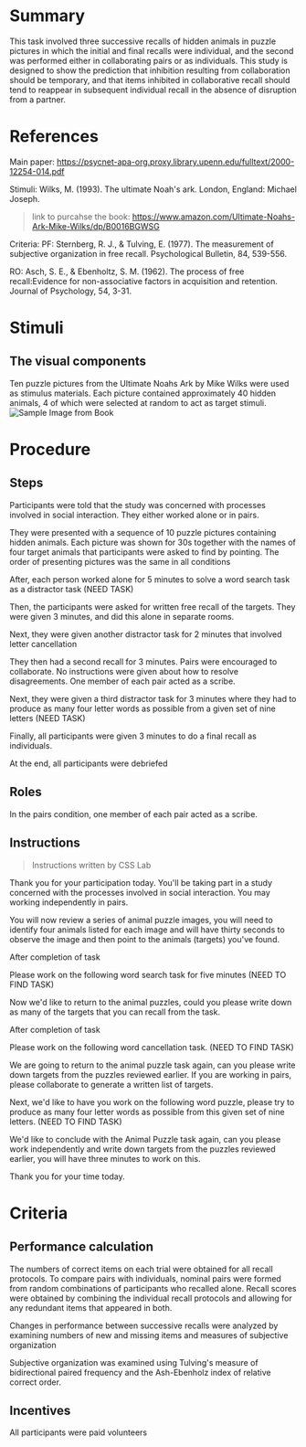 # Summary
This task involved three successive recalls of hidden animals in puzzle pictures in which the initial and final recalls were individual, and the second was performed either in collaborating pairs or as individuals. This study is designed to show the prediction that inhibition resulting from collaboration should be temporary, and that items inhibited in collaborative recall should tend to reappear in subsequent individual recall in the absence of disruption from a partner.

# References
Main paper: https://psycnet-apa-org.proxy.library.upenn.edu/fulltext/2000-12254-014.pdf

Stimuli: Wilks, M. (1993). The ultimate Noah's ark. London, England: Michael Joseph.
> link to purcahse the book: https://www.amazon.com/Ultimate-Noahs-Ark-Mike-Wilks/dp/B0016BGWSG

Criteria:
 PF: Sternberg, R. J., & Tulving, E. (1977). The measurement of subjective organization in free recall. Psychological Bulletin, 84, 539-556.
 
 RO: Asch, S. E., & Ebenholtz, S. M. (1962). The process of free recall:Evidence for non-associative factors in acquisition and retention. Journal of Psychology, 54, 3-31.

# Stimuli
## The visual components
Ten puzzle pictures from the Ultimate Noahs Ark by Mike Wilks were used as stimulus materials. Each picture contained approximately 40 hidden animals, 4 of which were selected at random to act as target stimuli.
![Sample Image from Book](https://user-images.githubusercontent.com/78745728/127221654-5b9d929c-4016-4a59-aceb-67d2eb07386c.png)

# Procedure
## Steps
Participants were told that the study was concerned with processes involved in social interaction. They either worked alone or in pairs.

They were presented with a sequence of 10 puzzle pictures containing hidden animals. Each picture was shown for 30s together with the names of four target animals that participants were asked to find by pointing. The order of presenting pictures was the same in all conditions

After, each person worked alone for 5 minutes to solve a word search task as a distractor task (NEED TASK)

Then, the participants were asked for written free recall of the targets. They were given 3 minutes, and did this alone in separate rooms. 

Next, they were given another distractor task for 2 minutes that involved letter cancellation

They then had a second recall for 3 minutes. Pairs were encouraged to collaborate. No instructions were given about how to resolve disagreements. One member of each pair acted as a scribe.

Next, they were given a third distractor task for 3 minutes where they had to produce as many four letter words as possible from a given set of nine letters (NEED TASK) 

Finally, all participants were given 3 minutes to do a final recall as individuals.

At the end, all participants were debriefed

## Roles 
In the pairs condition, one member of each pair acted as a scribe.

## Instructions
> Instructions written by CSS Lab 

Thank you for your participation today. You'll be taking part in a study concerned with the processes involved in social interaction. You may working independently in pairs. 

You will now review a series of animal puzzle images, you will need to identify four animals listed for each image and will have thirty seconds to observe the image and then point to the animals (targets) you've found.

After completion of task 

Please work on the following word search task for five minutes (NEED TO FIND TASK)

Now we'd like to return to the animal puzzles, could you please write down as many of the targets that you can recall from the task. 

After completion of task 

Please work on the following word cancellation task. (NEED TO FIND TASK)

We are going to return to the animal puzzle task again, can you please write down targets from the puzzles reviewed earlier. If you are working in pairs, please collaborate to generate a written list of targets. 

Next, we'd like to have you work on the following word puzzle, please try to produce as many four letter words as possible from this given set of nine letters. (NEED TO FIND TASK)

We'd like to conclude with the Animal Puzzle task again, can you please work independently and write down targets from the puzzles reviewed earlier, you will have three minutes to work on this. 

Thank you for your time today. 
 

# Criteria
## Performance calculation
The numbers of correct items on each trial were obtained for all recall protocols. 
To compare pairs with individuals, nominal pairs were formed from random combinations of participants who recalled alone. 
Recall scores were obtained by combining the individual recall protocols and allowing for any redundant items that appeared in both.

Changes in performance between successive recalls were analyzed by examining numbers of new and missing items and measures of subjective organization

Subjective organization was examined using Tulving's measure of bidirectional paired frequency and the Ash-Ebenholz index of relative correct order.


## Incentives
All participants were paid volunteers
